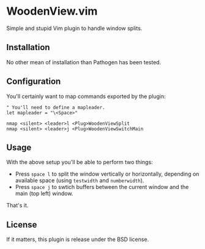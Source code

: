 # WoodenView.vim

Simple and stupid Vim plugin to handle window splits.


## Installation

No other mean of installation than Pathogen has been tested.


## Configuration

You'll certainly want to map commands exported by the plugin:

    " You'll need to define a mapleader.
    let mapleader = "\<Space>"

    nmap <silent> <leader>l <Plug>WoodenViewSplit
    nmap <silent> <leader>j <Plug>WoodenViewSwitchMain


## Usage

With the above setup you'll be able to perform two things:

- Press `space l` to split the window vertically or horizontally, depending on
  available space (using `testwidth` and `numberwidth`).
- Press `space j` to swtich buffers between the current window and the main
  (top left) window.

That's it.


## License

If it matters, this plugin is release under the BSD license.
